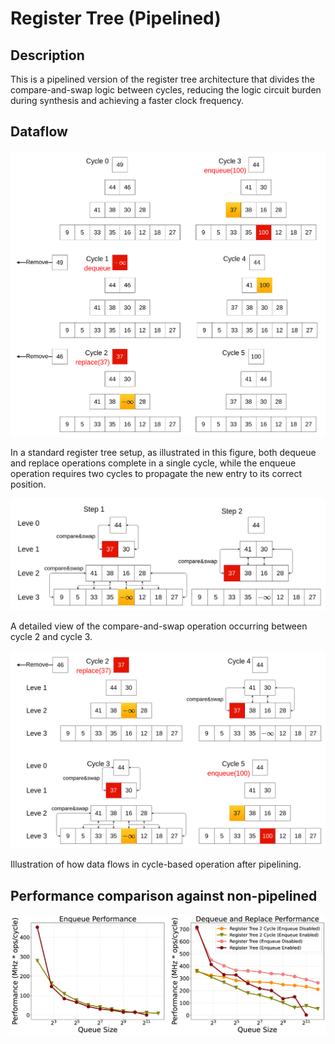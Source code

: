 # Register Tree (Pipelined)

## Description

This is a pipelined version of the register tree architecture that divides the compare-and-swap logic between cycles, reducing the logic circuit burden during synthesis and achieving a faster clock frequency.

## Dataflow

![register_tree_cycle](../../imgs/register_tree_cycle.png)

In a standard register tree setup, as illustrated in this figure, both dequeue and replace operations complete in a single cycle, while the enqueue operation requires two cycles to propagate the new entry to its correct position.

![register_tree_step](../../imgs/register_tree_step.png)

A detailed view of the compare-and-swap operation occurring between cycle 2 and cycle 3.

![register_tree_pieplined](../../imgs/register_tree_pipelined.png)

Illustration of how data flows in cycle-based operation after pipelining.

## Performance comparison against non-pipelined

![register_tree_perf_comparison](../../imgs/register_tree_perf.png)
